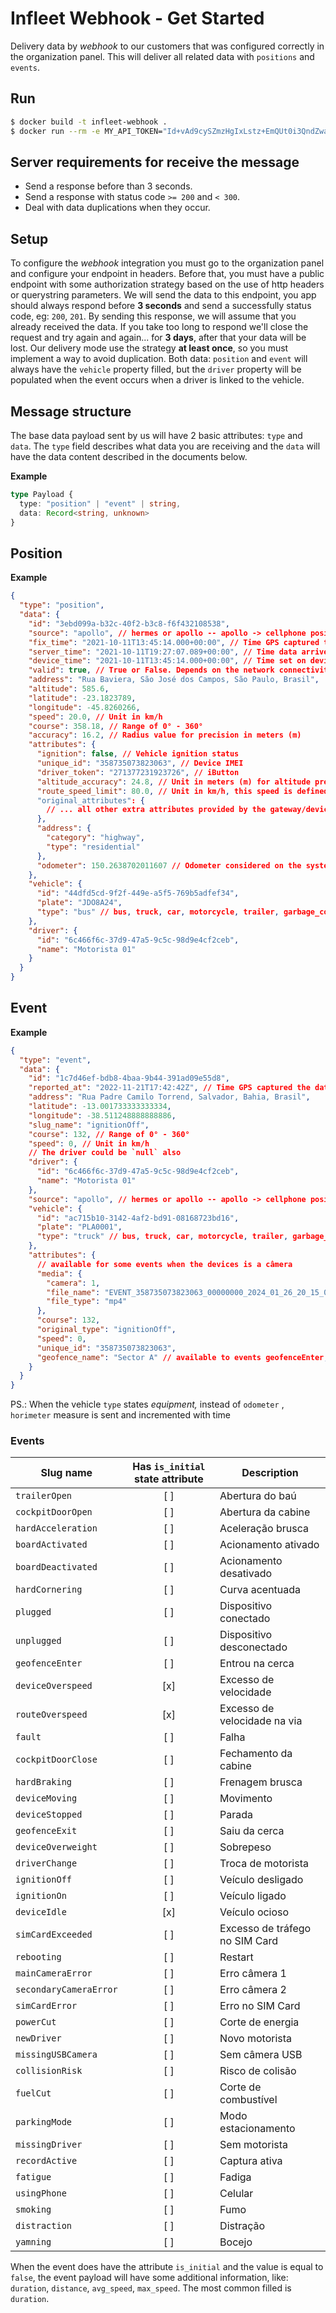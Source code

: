 # Infleet Webhook - Get Started

Delivery data by _webhook_ to our customers that was configured correctly
in the organization panel. This will deliver all related data with `positions`
and `events`.

## Run

```bash
$ docker build -t infleet-webhook .
$ docker run --rm -e MY_API_TOKEN="Id+vAd9cySZmzHgIxLstz+EmQUt0i3QndZwaa5yj/0ZjoDlRNELznQwN88je6iXa" -e PORT=5001 -p "5001:5001" infleet-webhook
```

## Server requirements for receive the message

- Send a response before than 3 seconds.
- Send a response with status code `>= 200` and `< 300`.
- Deal with data duplications when they occur.

## Setup

To configure the _webhook_ integration you must go to the organization panel and
configure your endpoint in headers. Before that, you must have a public endpoint
with some authorization strategy based on the use of http headers or querystring
parameters. We will send the data to this endpoint, you app should always
respond before **3 seconds** and send a successfully status code, eg: `200`, `201`.
By sending this response, we will assume that you already received the data.
If you take too long to respond we'll close the request and try again and again...
for **3 days**, after that your data will be lost.
Our delivery mode use the strategy **at least once**, so you must implement a way
to avoid duplication.
Both data: `position` and `event` will always have the `vehicle` property filled,
but the `driver` property will be populated when the event occurs when a driver
is linked to the vehicle.

## Message structure

The base data payload sent by us will have 2 basic attributes: `type` and `data`.
The `type` field describes what data you are receiving and the `data` will have
the data content described in the documents below.

**Example**

```ts
type Payload {
  type: "position" | "event" | string,
  data: Record<string, unknown>
}
```

## Position

**Example**

```json
{
  "type": "position",
  "data": {
    "id": "3ebd099a-b32c-40f2-b3c8-f6f432108538",
    "source": "apollo", // hermes or apollo -- apollo -> cellphone position; hermes --> tracker position
    "fix_time": "2021-10-11T13:45:14.000+00:00", // Time GPS captured the data. Recommended usage to track
    "server_time": "2021-10-11T19:27:07.089+00:00", // Time data arrived on server
    "device_time": "2021-10-11T13:45:14.000+00:00", // Time set on device when data was generated
    "valid": true, // True or False. Depends on the network connectivity status.
    "address": "Rua Baviera, São José dos Campos, São Paulo, Brasil",
    "altitude": 585.6,
    "latitude": -23.1823789,
    "longitude": -45.8260266,
    "speed": 20.0, // Unit in km/h
    "course": 358.18, // Range of 0° - 360°
    "accuracy": 16.2, // Radius value for precision in meters (m)
    "attributes": {
      "ignition": false, // Vehicle ignition status
      "unique_id": "358735073823063", // Device IMEI
      "driver_token": "271377231923726", // iButton
      "altitude_accuracy": 24.8, // Unit in meters (m) for altitude precision
      "route_speed_limit": 80.0, // Unit in km/h, this speed is defined by: https://wiki.openstreetmap.org/wiki/OSM_tags_for_routing/Maxspeed#Brazil
      "original_attributes": {
        // ... all other extra attributes provided by the gateway/device
      },
      "address": {
        "category": "highway",
        "type": "residential"
      },
      "odometer": 150.2638702011607 // Odometer considered on the system
    },
    "vehicle": {
      "id": "44dfd5cd-9f2f-449e-a5f5-769b5adfef34",
      "plate": "JDO8A24",
      "type": "bus" // bus, truck, car, motorcycle, trailer, garbage_collector
    },
    "driver": {
      "id": "6c466f6c-37d9-47a5-9c5c-98d9e4cf2ceb",
      "name": "Motorista 01"
    }
  }
}
```

## Event

**Example**

```json
{
  "type": "event",
  "data": {
    "id": "1c7d46ef-bdb8-4baa-9b44-391ad09e55d8",
    "reported_at": "2022-11-21T17:42:42Z", // Time GPS captured the data. Recommended usage to track
    "address": "Rua Padre Camilo Torrend, Salvador, Bahia, Brasil",
    "latitude": -13.001733333333334,
    "longitude": -38.511248888888886,
    "slug_name": "ignitionOff",
    "course": 132, // Range of 0° - 360°
    "speed": 0, // Unit in km/h
    // The driver could be `null` also
    "driver": {
      "id": "6c466f6c-37d9-47a5-9c5c-98d9e4cf2ceb",
      "name": "Motorista 01"
    },
    "source": "apollo", // hermes or apollo -- apollo -> cellphone position; hermes --> tracker position
    "vehicle": {
      "id": "ac715b10-3142-4af2-bd91-08168723bd16",
      "plate": "PLA0001",
      "type": "truck" // bus, truck, car, motorcycle, trailer, garbage_collector
    },
    "attributes": {
      // available for some events when the devices is a câmera
      "media": {
        "camera": 1,
        "file_name": "EVENT_358735073823063_00000000_2024_01_26_20_15_06_51.mp4",
        "file_type": "mp4"
      },
      "course": 132,
      "original_type": "ignitionOff",
      "speed": 0,
      "unique_id": "358735073823063",
      "geofence_name": "Sector A" // available to events geofenceEnter, geofenceExit
    }
  }
}
```

PS.: When the vehicle `type` states _equipment,_ instead of `odometer` , `horimeter` measure is
sent and incremented with time

### Events

| Slug name             | Has `is_initial` state attribute | Description                    |
| --------------------- | :------------------------------: | ------------------------------ |
| `trailerOpen`         |               [ ]                | Abertura do baú                |
| `cockpitDoorOpen`     |               [ ]                | Abertura da cabine             |
| `hardAcceleration`    |               [ ]                | Aceleração brusca              |
| `boardActivated`      |               [ ]                | Acionamento ativado            |
| `boardDeactivated`    |               [ ]                | Acionamento desativado         |
| `hardCornering`       |               [ ]                | Curva acentuada                |
| `plugged`             |               [ ]                | Dispositivo conectado          |
| `unplugged`           |               [ ]                | Dispositivo desconectado       |
| `geofenceEnter`       |               [ ]                | Entrou na cerca                |
| `deviceOverspeed`     |               [x]                | Excesso de velocidade          |
| `routeOverspeed`      |               [x]                | Excesso de velocidade na via   |
| `fault`               |               [ ]                | Falha                          |
| `cockpitDoorClose`    |               [ ]                | Fechamento da cabine           |
| `hardBraking`         |               [ ]                | Frenagem brusca                |
| `deviceMoving`        |               [ ]                | Movimento                      |
| `deviceStopped`       |               [ ]                | Parada                         |
| `geofenceExit`        |               [ ]                | Saiu da cerca                  |
| `deviceOverweight`    |               [ ]                | Sobrepeso                      |
| `driverChange`        |               [ ]                | Troca de motorista             |
| `ignitionOff`         |               [ ]                | Veículo desligado              |
| `ignitionOn`          |               [ ]                | Veículo ligado                 |
| `deviceIdle`          |               [x]                | Veículo ocioso                 |
| `simCardExceeded`     |               [ ]                | Excesso de tráfego no SIM Card |
| `rebooting`           |               [ ]                | Restart                        |
| `mainCameraError`     |               [ ]                | Erro câmera 1                  | 
| `secondaryCameraError`|               [ ]                | Erro câmera 2                  |
| `simCardError`        |               [ ]                | Erro no SIM Card               |
| `powerCut`            |               [ ]                | Corte de energia               |
| `newDriver`           |               [ ]                | Novo motorista                 |
| `missingUSBCamera`    |               [ ]                | Sem câmera USB                 |
| `collisionRisk`       |               [ ]                | Risco de colisão               |
| `fuelCut`             |               [ ]                | Corte de combustível           |
| `parkingMode`         |               [ ]                | Modo estacionamento            |
| `missingDriver`       |               [ ]                | Sem motorista                  |
| `recordActive`        |               [ ]                | Captura ativa                  |
| `fatigue`             |               [ ]                | Fadiga                         |
| `usingPhone`          |               [ ]                | Celular                        |
| `smoking`             |               [ ]                | Fumo                           |
| `distraction`         |               [ ]                | Distração                      |
| `yamning`             |               [ ]                | Bocejo                         |

When the event does have the attribute `is_initial` and the value is equal to `false`,
the event payload will have some additional information, like: `duration`, `distance`,
`avg_speed`, `max_speed`. The most common filled is `duration`.
